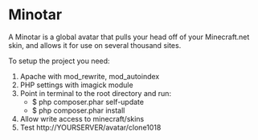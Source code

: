 Minotar
=======

A Minotar is a global avatar that pulls your head off of your Minecraft.net skin, and allows it for use on several thousand sites. 

To setup the project you need:

1. Apache with mod_rewrite, mod_autoindex
2. PHP settings with imagick module
3. Point in terminal to the root directory and run:
    - $ php composer.phar self-update
    - $ php composer.phar install
4. Allow write access to minecraft/skins
5. Test http://YOURSERVER/avatar/clone1018

